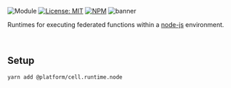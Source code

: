 ![Module](https://img.shields.io/badge/%40platform-cell.runtime.node-%23EA4E7E.svg)
[![License: MIT](https://img.shields.io/badge/license-MIT-blue.svg)](https://opensource.org/licenses/MIT)
[![NPM](https://img.shields.io/npm/v/@platform/cell.runtime.node.svg?colorB=blue&style=flat)](https://www.npmjs.com/package/@platform/cell.runtime.node)
![banner](https://user-images.githubusercontent.com/185555/100818909-f2102e80-34af-11eb-983e-73ea727f65ae.png)

Runtimes for executing federated functions within a [node-js](https://en.wikipedia.org/wiki/Node.js) environment.

<p>&nbsp;</p>

## Setup

    yarn add @platform/cell.runtime.node

<p>&nbsp;</p>
<p>&nbsp;</p>
